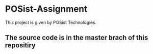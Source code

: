 # POSist-Assignment
This project is given by POSist Technologies.

## The source code is in the master brach of this repositiry
